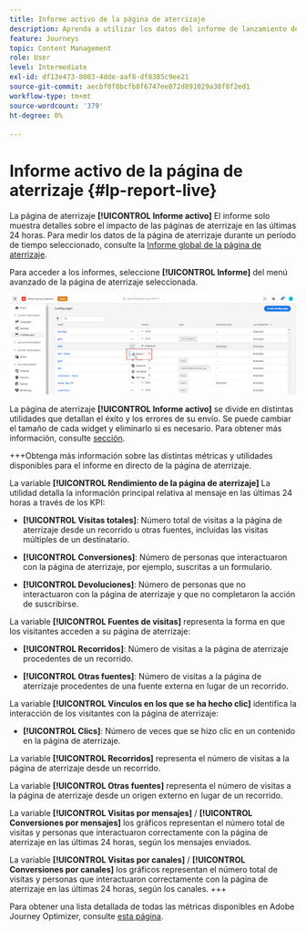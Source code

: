 ```yaml
---
title: Informe activo de la página de aterrizaje
description: Aprenda a utilizar los datos del informe de lanzamiento de páginas de aterrizaje
feature: Journeys
topic: Content Management
role: User
level: Intermediate
exl-id: df13e473-8003-4dde-aaf8-df8385c9ee21
source-git-commit: aecbf0f8bcfb8f6747ee072d891029a38f8f2ed1
workflow-type: tm+mt
source-wordcount: '379'
ht-degree: 0%

---
```


# Informe activo de la página de aterrizaje {#lp-report-live}

La página de aterrizaje **[!UICONTROL Informe activo]** El informe solo muestra detalles sobre el impacto de las páginas de aterrizaje en las últimas 24 horas. Para medir los datos de la página de aterrizaje durante un período de tiempo seleccionado, consulte la [Informe global de la página de aterrizaje](lp-report-global.md).

Para acceder a los informes, seleccione **[!UICONTROL Informe]** del menú avanzado de la página de aterrizaje seleccionada.

![](assets/landing_page_report.png)

La página de aterrizaje **[!UICONTROL Informe activo]** se divide en distintas utilidades que detallan el éxito y los errores de su envío. Se puede cambiar el tamaño de cada widget y eliminarlo si es necesario. Para obtener más información, consulte [sección](live-report.md).

+++Obtenga más información sobre las distintas métricas y utilidades disponibles para el informe en directo de la página de aterrizaje.

La variable **[!UICONTROL Rendimiento de la página de aterrizaje]** La utilidad detalla la información principal relativa al mensaje en las últimas 24 horas a través de los KPI:

* **[!UICONTROL Visitas totales]**: Número total de visitas a la página de aterrizaje desde un recorrido u otras fuentes, incluidas las visitas múltiples de un destinatario.

* **[!UICONTROL Conversiones]**: Número de personas que interactuaron con la página de aterrizaje, por ejemplo, suscritas a un formulario.

* **[!UICONTROL Devoluciones]**: Número de personas que no interactuaron con la página de aterrizaje y que no completaron la acción de suscribirse.

La variable **[!UICONTROL Fuentes de visitas]** representa la forma en que los visitantes acceden a su página de aterrizaje:

* **[!UICONTROL Recorridos]**: Número de visitas a la página de aterrizaje procedentes de un recorrido.

* **[!UICONTROL Otras fuentes]**: Número de visitas a la página de aterrizaje procedentes de una fuente externa en lugar de un recorrido.

La variable **[!UICONTROL Vínculos en los que se ha hecho clic]** identifica la interacción de los visitantes con la página de aterrizaje:

* **[!UICONTROL Clics]**: Número de veces que se hizo clic en un contenido en la página de aterrizaje.

La variable **[!UICONTROL Recorridos]** representa el número de visitas a la página de aterrizaje desde un recorrido.

La variable **[!UICONTROL Otras fuentes]** representa el número de visitas a la página de aterrizaje desde un origen externo en lugar de un recorrido.

La variable **[!UICONTROL Visitas por mensajes]** / **[!UICONTROL Conversiones por mensajes]** los gráficos representan el número total de visitas y personas que interactuaron correctamente con la página de aterrizaje en las últimas 24 horas, según los mensajes enviados.

La variable **[!UICONTROL Visitas por canales]** / **[!UICONTROL Conversiones por canales]** los gráficos representan el número total de visitas y personas que interactuaron correctamente con la página de aterrizaje en las últimas 24 horas, según los canales.
+++

Para obtener una lista detallada de todas las métricas disponibles en Adobe Journey Optimizer, consulte [esta página](live-report.md#list-of-components-live).
